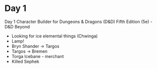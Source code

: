 # Day 1

Day 1 Character Builder for Dungeons & Dragons (D&D) Fifth Edition (5e) - D&D Beyond

- Looking for ice elemental things (Chwinga)
- Lamp!
- Bryn Shander -> Targos
- Targos -> Bremen
- Torga Icebane - merchant
- Killed Sephek
